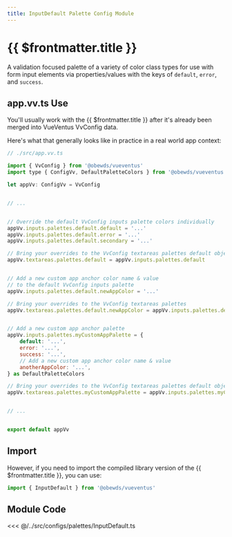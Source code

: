 ```yaml
---
title: InputDefault Palette Config Module
---
```


<script setup>
    import DocsPackageVersion from '../../../src/views/compos/DocsPackageVersion.vue'
</script>





# {{ $frontmatter.title }}

A validation focused palette of a variety of color class types for use with form input elements via properties/values with the keys of `default`, `error`, and `success`.








## app.vv.ts Use

You'll usually work with the {{ $frontmatter.title }} after it's already been merged into VueVentus VvConfig data.

Here's what that generally looks like in practice in a real world app context:

```javascript
// ./src/app.vv.ts

import { VvConfig } from '@obewds/vueventus'
import type { ConfigVv, DefaultPaletteColors } from '@obewds/vueventus'

let appVv: ConfigVv = VvConfig


// ...


// Override the default VvConfig inputs palette colors individually
appVv.inputs.palettes.default.default = '...'
appVv.inputs.palettes.default.error = '...'
appVv.inputs.palettes.default.secondary = '...'

// Bring your overrides to the VvConfig textareas palettes default object
appVv.textareas.palettes.default = appVv.inputs.palettes.default


// Add a new custom app anchor color name & value
// to the default VvConfig inputs palette
appVv.inputs.palettes.default.newAppColor = '...'

// Bring your overrides to the VvConfig textareas palettes
appVv.textareas.palettes.default.newAppColor = appVv.inputs.palettes.default.newAppColor


// Add a new custom app anchor palette
appVv.inputs.palettes.myCustomAppPalette = {
    default: '...',
    error: '...',
    success: '...',
    // Add a new custom app anchor color name & value
    anotherAppColor: '...',
} as DefaultPaletteColors

// Bring your overrides to the VvConfig textareas palettes default object
appVv.textareas.palettes.myCustomAppPalette = appVv.inputs.palettes.myCustomAppPalette


// ...


export default appVv
```








## Import

However, if you need to import the compiled library version of the {{ $frontmatter.title }}, you can use:

```javascript
import { InputDefault } from '@obewds/vueventus'
```













## Module Code

<<< @/../src/configs/palettes/InputDefault.ts






<DocsPackageVersion/>


